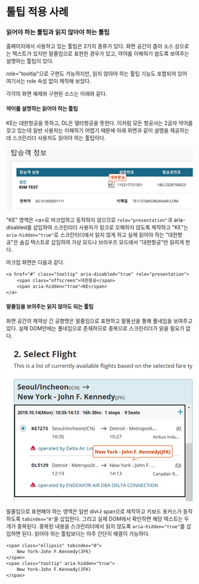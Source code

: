 # 툴팁 적용 사례

### 읽어야 하는 툴팁과 읽지 않아야 하는 툴팁

홈페이지에서 사용하고 있는 툴팁은 2가지 종류가 있다. 화면 공간이 좁아 소스 상으로는 텍스트가 있지만 말줄임으로 표현한 경우가 있고, 약어를 이해하기 쉽도록 보여주는 설명하는 툴팁이 있다. 

role="tooltip"으로 구현도 가능하지만, 읽지 않아야 하는 툴팁 기능도 포함되어 있어 여기서는 role 속성 없이 제작해 보았다.

각각의 화면 예제와 구현된 소스는 아래와 같다.

#### 약어를 설명하는 읽어야 하는 툴팁

KE는 대한항공을 뜻하고, DL은 델타항공을 뜻한다. 이처럼 모든 항공사는 2글자 약어를 갖고 있는데 일반 사용자는 이해하기 어렵기 때문에 아래 화면과 같이 설명을 제공하는데 스크린리더 사용자도 읽어야 하는 툴팁이다.

![](../../.gitbook/assets/image%20%2828%29.png)

"KE" 영역은 &lt;a&gt;로 마크업하고 동작하지 않으므로 `role="presentation"`과 aria-disabled를 삽입하여 스크린리더 사용자가 링크로 오해하지 않도록 제작하고 "KE"는 `aria-hidden="true"`로 스크린리더에서 읽지 않게 하고 실제 읽어야 하는 "대한항공"은 숨김 텍스트로 삽입하여 가상 모드나 브라우즈 모드에서 "대한항공"만 읽히게 한다.

마크업 화면은 다음과 같다.

```markup
<a href="#" class="tooltip" aria-disabled="true" role="presentation">
    <span class="offscreen">대한항공</span>
    <span aria-hidden="true">KE</span>
</a>
```

#### 말줄임을 보여주는 읽지 않아도 되는 툴팁

화면 공간의 제약상 긴 공항명은 말줄임으로 표현하고 말풍선을 통해 풀네임을 보여주고 있다. 실제 DOM안에는 풀네임으로 존재하므로 중복으로 스크린리더가 읽을 필요가 없다.

![](../../.gitbook/assets/image%20%2818%29.png)

말줄임으로 표현해야 하는 영역은 일반 div나 span으로 제작하고 키보드 포커스가 동작하도록 `tabindex="0"`을 삽입한다. 그리고 실제 DOM에서 확인하면 해당 텍스트는 두 개가 중복된다. 중복된 내용을 스크린리더에서 읽지 않도록 `aria-hidden="true"`를 삽입하면 된다. 읽어야 하는 툴팁보다는 아주 간단히 해결이 가능하다.

```markup
<span class="ellipsis" tabindex="0">
    New York-John F.Kennedy(JFK)
</span>
<span class="tooltip" aria-hidden="true">
    New York-John F.Kennedy(JFK)
</span>
```

